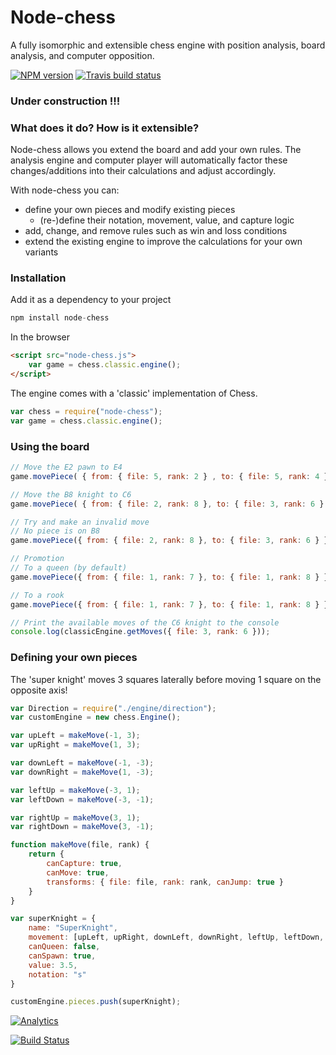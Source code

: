 # Node-chess
A fully isomorphic and extensible chess engine with position analysis, board analysis, and computer opposition.

[![NPM version](http://img.shields.io/npm/v/node-chess.svg?style=flat)](https://www.npmjs.org/package/node-chess)
[![Travis build status](http://img.shields.io/travis/Seikho/node-chess/master.svg?style=flat)](https://travis-ci.org/Seikho/node-chess)

### Under construction !!!

### What does it do? How is it extensible?
Node-chess allows you extend the board and add your own rules. The analysis engine and computer player will automatically factor these changes/additions into their calculations and adjust accordingly. 

With node-chess you can:

- define your own pieces and modify existing pieces 
	- (re-)define their notation, movement, value, and capture logic
- add, change, and remove rules such as win and loss conditions
- extend the existing engine to improve the calculations for your own variants

### Installation
Add it as a dependency to your project
```javascript
npm install node-chess
```

In the browser
```html
<script src="node-chess.js">
	var game = chess.classic.engine();
</script>
```

The engine comes with a 'classic' implementation of Chess.
```javascript
var chess = require("node-chess");
var game = chess.classic.engine();
``` 

### Using the board
```javascript
// Move the E2 pawn to E4
game.movePiece( { from: { file: 5, rank: 2 } , to: { file: 5, rank: 4 } });

// Move the B8 knight to C6 
game.movePiece( { from: { file: 2, rank: 8 }, to: { file: 3, rank: 6 } });

// Try and make an invalid move
// No piece is on B8
game.movePiece({ from: { file: 2, rank: 8 }, to: { file: 3, rank: 6 } }); === null; // true

// Promotion
// To a queen (by default)
game.movePiece({ from: { file: 1, rank: 7 }, to: { file: 1, rank: 8 } });

// To a rook
game.movePiece({ from: { file: 1, rank: 7 }, to: { file: 1, rank: 8 } }, "r");

// Print the available moves of the C6 knight to the console
console.log(classicEngine.getMoves({ file: 3, rank: 6 }));
```

### Defining your own pieces
The 'super knight' moves 3 squares laterally before moving 1 square on the opposite axis!

```javascript
var Direction = require("./engine/direction");
var customEngine = new chess.Engine();

var upLeft = makeMove(-1, 3);
var upRight = makeMove(1, 3);

var downLeft = makeMove(-1, -3);
var downRight = makeMove(1, -3);

var leftUp = makeMove(-3, 1);
var leftDown = makeMove(-3, -1);

var rightUp = makeMove(3, 1);
var rightDown = makeMove(3, -1);

function makeMove(file, rank) {
	return {
		canCapture: true,
		canMove: true,
		transforms: { file: file, rank: rank, canJump: true }
	}
}

var superKnight = {
	name: "SuperKnight",
	movement: [upLeft, upRight, downLeft, downRight, leftUp, leftDown, rightUp, rightDown],
	canQueen: false,
	canSpawn: true,
	value: 3.5,
	notation: "s"
}

customEngine.pieces.push(superKnight);
```

[![Analytics](https://ga-beacon.appspot.com/UA-61186849-1/seikho/node-chess)](https://github.com/Seikho/watcher)

[![Build Status](https://semaphoreci.com/api/v1/projects/0b754a96-b327-48da-8b40-9c9985086c31/386310/badge.svg)](https://semaphoreci.com/seikho/node-chess)

